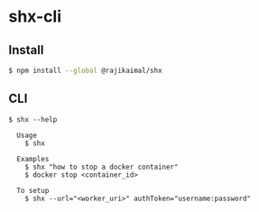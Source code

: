 # shx-cli

## Install

```bash
$ npm install --global @rajikaimal/shx
```

## CLI

```
$ shx --help

  Usage
    $ shx

  Examples
    $ shx "how to stop a docker container"
    $ docker stop <container_id>

  To setup
    $ shx --url="<worker_uri>" authToken="username:password"
```
